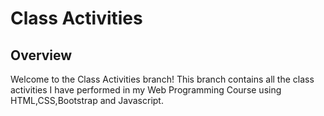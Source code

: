 # Class Activities
## Overview

Welcome to the Class Activities branch! This branch contains all the class activities I have performed in my Web Programming Course using HTML,CSS,Bootstrap and Javascript.



